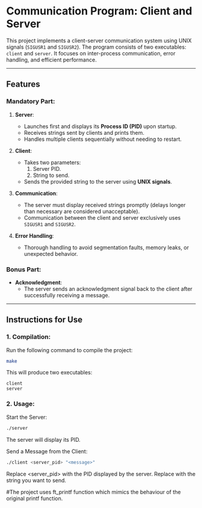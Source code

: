 # Communication Program: Client and Server

This project implements a client-server communication system using UNIX signals (`SIGUSR1` and `SIGUSR2`). The program consists of two executables: `client` and `server`. It focuses on inter-process communication, error handling, and efficient performance.

---

## Features

### Mandatory Part:
1. **Server**:
   - Launches first and displays its **Process ID (PID)** upon startup.
   - Receives strings sent by clients and prints them.
   - Handles multiple clients sequentially without needing to restart.

2. **Client**:
   - Takes two parameters:
     1. Server PID.
     2. String to send.
   - Sends the provided string to the server using **UNIX signals**.

3. **Communication**:
   - The server must display received strings promptly (delays longer than necessary are considered unacceptable).
   - Communication between the client and server exclusively uses `SIGUSR1` and `SIGUSR2`.

4. **Error Handling**:
   - Thorough handling to avoid segmentation faults, memory leaks, or unexpected behavior.

### Bonus Part:
- **Acknowledgment**:
  - The server sends an acknowledgment signal back to the client after successfully receiving a message.

---

## Instructions for Use

### 1. Compilation:
Run the following command to compile the project:
```bash
make
```
This will produce two executables:
```
client
server
```
### 2. Usage:
Start the Server:
```bash
./server
```
The server will display its PID.

Send a Message from the Client:
```bash
./client <server_pid> "<message>"
```
Replace <server_pid> with the PID displayed by the server.
Replace <message> with the string you want to send.

#The project uses ft_printf function which mimics the behaviour of the original printf function.
